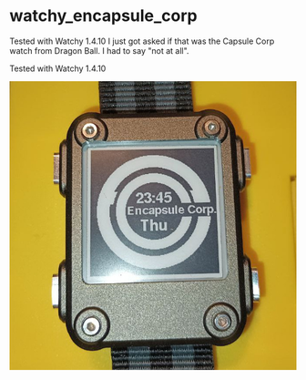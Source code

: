 # watchy_encapsule_corp
Tested with Watchy 1.4.10
I just got asked if that was the Capsule Corp watch from Dragon Ball. I had to say "not at all". 

Tested with Watchy 1.4.10

![](watchy_encapsule_corp.jpg)
